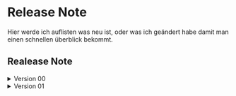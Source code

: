 # Release Note
Hier werde ich auflisten was neu ist, oder was ich geändert habe damit man einen schnellen überblick bekommt.

## Realease Note 
<details close>
<summary>Version 00</summary>
<br>

**Version 00**
* OrdnerStrucktur 
* README.md
* Beispieldaten

**Version 00.01**
* added src/
* added [samples/](https://github.com/AC-Fernglas/AC-Configbuilder/tree/Version_00/samples)
* added docs/
* added test/
* added and modified [README](https://github.com/AC-Fernglas/AC-Configbuilder/blob/Version_00/README.MD)

**Version 00.02**
* added Examples
* moved ReleaseNotes from [README](https://github.com/AC-Fernglas/AC-Configbuilder/blob/Version_00/README.MD)
* modified Releas Notes and [README](https://github.com/AC-Fernglas/AC-Configbuilder/blob/Version_00/README.MD)

**Version 00.03**
* modified Examples
* added subdirectory to [samples/](https://github.com/AC-Fernglas/AC-Configbuilder/tree/Version_00/samples)

</details>

<details close>
<summary>Version 01</summary>
<br>

**Version 01**
* add config/
* add Konfiguration.json
* add AC-Konfigurator

**Version 01.01**
* modified Konfiguration.json
* modified AC-Konfigurator

**Version 01.02**
* modified Konfiguration.json
<<<<<<< HEAD

**Version 01.03**
* modified Konfiguration.json
* modified AC-Konfigurator
* add jsonclass.cs
=======
>>>>>>> 850f38d154ad7784007579b279e8ad8757b6032c

